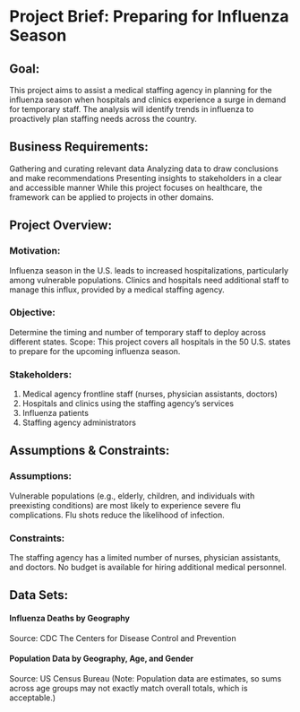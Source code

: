 # Project Brief: Preparing for Influenza Season
## Goal:
This project aims to assist a medical staffing agency in planning for the influenza season when hospitals and clinics experience a surge in demand for temporary staff. The analysis will identify trends in influenza to proactively plan staffing needs across the country.

## Business Requirements:
Gathering and curating relevant data
Analyzing data to draw conclusions and make recommendations
Presenting insights to stakeholders in a clear and accessible manner
While this project focuses on healthcare, the framework can be applied to projects in other domains.

## Project Overview:
### Motivation:
Influenza season in the U.S. leads to increased hospitalizations, particularly among vulnerable populations. Clinics and hospitals need additional staff to manage this influx, provided by a medical staffing agency.
### Objective: 
Determine the timing and number of temporary staff to deploy across different states.
Scope: This project covers all hospitals in the 50 U.S. states to prepare for the upcoming influenza season.
### Stakeholders:
1. Medical agency frontline staff (nurses, physician assistants, doctors)
2. Hospitals and clinics using the staffing agency’s services
3. Influenza patients
4. Staffing agency administrators

## Assumptions & Constraints:
### Assumptions:
Vulnerable populations (e.g., elderly, children, and individuals with preexisting conditions) are most likely to experience severe flu complications.
Flu shots reduce the likelihood of infection.
### Constraints:
The staffing agency has a limited number of nurses, physician assistants, and doctors.
No budget is available for hiring additional medical personnel.

## Data Sets:
#### Influenza Deaths by Geography
Source: CDC
The Centers for Disease Control and Prevention 
#### Population Data by Geography, Age, and Gender
Source: US Census Bureau
(Note: Population data are estimates, so sums across age groups may not exactly match overall totals, which is acceptable.)
